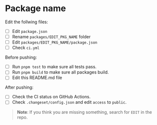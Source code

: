 # Package name

Edit the follwing files:

- [ ] Edit `package.json` 
- [ ] Rename `packages/EDIT_PKG_NAME` folder
- [ ] Edit `packages/EDIT_PKG_NAME/package.json`
- [ ] Check `ci.yml`

Before pushing:

- [ ] Run `pnpm test` to make sure all tests pass.
- [ ] Run `pnpm build` to make sure all packages build.
- [ ] Edit this README.md file

After pushing:

- [ ] Check the CI status on GitHub Actions.
- [ ] Check `.changeset/config.json`  and edit `access` to `public`.

> **Note**: If you think you are missing something, search for `EDIT` in the repo.
